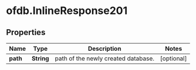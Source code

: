 # ofdb.InlineResponse201

## Properties

Name | Type | Description | Notes
------------ | ------------- | ------------- | -------------
**path** | **String** | path of the newly created database. | [optional] 


